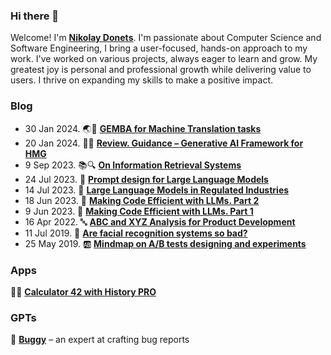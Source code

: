 ### Hi there 👋

Welcome! I'm [**Nikolay Donets**](https://donets.org/). I'm passionate about Computer Science and Software Engineering, I bring a user-focused, hands-on approach to my work. I've worked on various projects, always eager to learn and grow. My greatest joy is personal and professional growth while delivering value to users. I thrive on expanding my skills to make a positive impact.

<!--
**nikdon/nikdon** is a ✨ _special_ ✨ repository because its `README.md` (this file) appears on your GitHub profile.

Here are some ideas to get you started:

- 🔭 I’m currently working on ...
- 🌱 I’m currently learning ...
- 👯 I’m looking to collaborate on ...
- 🤔 I’m looking for help with ...
- 💬 Ask me about ...
- 📫 How to reach me: ...
- 😄 Pronouns: ...
- ⚡ Fun fact: ...
-->

### Blog

- 30 Jan 2024. 🌏🔬 [**GEMBA for Machine Translation tasks**](https://www.donets.org/blog/gemba-for-machine-translation-31cb79f3/)
- 20 Jan 2024. 📖🤖 [**Review. Guidance – Generative AI Framework for HMG**](https://donets.org/blog/guidance-generative-ai-framework-for-hmg-3fa47cba/)
-  9 Sep 2023. 📚🔍 [**On Information Retrieval Systems**](https://donets.org/blog/on-information-retrieval-6fd3f523/)
- 24 Jul 2023. 📝 [**Prompt design for Large Language Models**](https://donets.org/blog/llm-prompt-design-0537c046/)
- 14 Jul 2023. 📐 [**Large Language Models in Regulated Industries**](https://donets.org/blog/llms-in-regulated-industries-6cd40146/)
- 18 Jun 2023. 🚄 [**Making Code Efficient with LLMs. Part 2**](https://donets.org/blog/enhancing-python-code-efficiency-with-large-language-models-a-review-and-refactoring-journey-with-pyentropy-library-8d42f3c1/)
-  9 Jun 2023. 🚄 [**Making Code Efficient with LLMs. Part 1**](https://donets.org/blog/improving-the-efficiency-of-python-code-with-bard-llm-and-chatgpt-e8db8dcd/)
- 16 Apr 2022. 🔤 [**ABC and XYZ Analysis for Product Development**](https://donets.org/blog/inventory-management-technics-for-product-management-96606e39/)
- 11 Jul 2019. 🤔 [**Are facial recognition systems so bad?**](https://donets.org/blog/are-facial-recognition-systems-so-bad-5586c8be/)
- 25 May 2019. 🆎 [**Mindmap on A/B tests designing and experiments**](https://donets.org/blog/mindmap-on-ab-tests-designing-and-experiments-a6ee153c/)

### Apps

🍎📱 [**Calculator 42 with History PRO**](https://apps.apple.com/app/apple-store/id1525901717?pt=121920911&ct=donets&mt=8)

### GPTs

🐞 [**Buggy**](https://chat.openai.com/g/g-KXKURSaa3-buggy) – an expert at crafting bug reports
